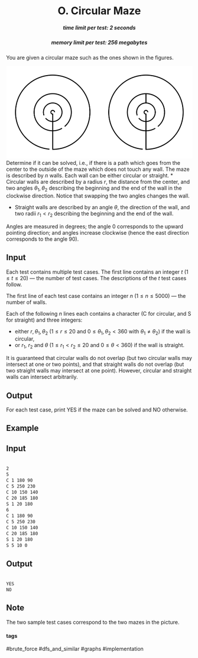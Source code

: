 <h1 style='text-align: center;'> O. Circular Maze</h1>

<h5 style='text-align: center;'>time limit per test: 2 seconds</h5>
<h5 style='text-align: center;'>memory limit per test: 256 megabytes</h5>

You are given a circular maze such as the ones shown in the figures. 

 ![](images/db212eccccf8c2c38ef333f1b0300a3922e061f6.png)  Determine if it can be solved, i.e., if there is a path which goes from the center to the outside of the maze which does not touch any wall. The maze is described by $n$ walls. Each wall can be either circular or straight. * Circular walls are described by a radius $r$, the distance from the center, and two angles $\theta_1, \theta_2$ describing the beginning and the end of the wall in the clockwise direction. Notice that swapping the two angles changes the wall.
* Straight walls are described by an angle $\theta$, the direction of the wall, and two radii $r_1 < r_2$ describing the beginning and the end of the wall.

Angles are measured in degrees; the angle $0$ corresponds to the upward pointing direction; and angles increase clockwise (hence the east direction corresponds to the angle $90$).

## Input

Each test contains multiple test cases. The first line contains an integer $t$ ($1\le t\le 20$) — the number of test cases. The descriptions of the $t$ test cases follow.

The first line of each test case contains an integer $n$ ($1 \leq n \leq 5000$) — the number of walls. 

Each of the following $n$ lines each contains a character (C for circular, and S for straight) and three integers: 

* either $r, \theta_1, \theta_2$ ($1 \leq r \leq 20$ and $0 \leq \theta_1,\theta_2 < 360$ with $\theta_1 \neq \theta_2$) if the wall is circular,
* or $r_1$, $r_2$ and $\theta$ ($1 \leq r_1 < r_2 \leq 20$ and $0 \leq \theta < 360$) if the wall is straight.

It is guaranteed that circular walls do not overlap (but two circular walls may intersect at one or two points), and that straight walls do not overlap (but two straight walls may intersect at one point). However, circular and straight walls can intersect arbitrarily.

## Output

For each test case, print YES if the maze can be solved and NO otherwise. 

## Example

## Input


```

2
5
C 1 180 90
C 5 250 230
C 10 150 140
C 20 185 180
S 1 20 180
6
C 1 180 90
C 5 250 230
C 10 150 140
C 20 185 180
S 1 20 180
S 5 10 0

```
## Output


```

YES
NO

```
## Note

The two sample test cases correspond to the two mazes in the picture.



#### tags 

#brute_force #dfs_and_similar #graphs #implementation 